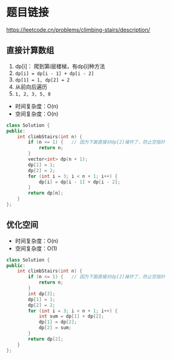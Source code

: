 # 题目链接

https://leetcode.cn/problems/climbing-stairs/description/

## 直接计算数组

1. dp[i]： 爬到第i层楼梯，有dp[i]种方法
2. `dp[i] = dp[i - 1] + dp[i - 2]`
3. `dp[1] = 1, dp[2] = 2`
4. 从前向后遍历
5. `1, 2, 3, 5, 8`

- 时间复杂度：O(n)
- 空间复杂度：O(n)

```cpp
class Solution {
public:
    int climbStairs(int n) {
        if (n <= 1) {   // 因为下面直接对dp[2]操作了，防止空指针
            return n;
        }
        vector<int> dp(n + 1);
        dp[1] = 1;
        dp[2] = 2;
        for (int i = 3; i < n + 1; i++) {
            dp[i] = dp[i - 1] + dp[i - 2];
        }
        return dp[n];
    }
};
```

## 优化空间

- 时间复杂度：O(n)
- 空间复杂度：O(1)

```cpp
class Solution {
public:
    int climbStairs(int n) {
        if (n <= 1) {   // 因为下面直接对dp[2]操作了，防止空指针
            return n;
        }
        int dp[3];
        dp[1] = 1;
        dp[2] = 2;
        for (int i = 3; i < n + 1; i++) {
            int sum = dp[1] + dp[2];
            dp[1] = dp[2];
            dp[2] = sum;
        }
        return dp[2];
    }
};
```
